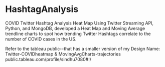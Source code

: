 # HashtagAnalysis
COVID Twitter Hashtag Analysis Heat Map
Using Twitter Streaming API, Python, and MongoDB, developed a Heat Map and Moving Average trendline charts to spot how trending Twitter Hashtags correlate to the number of COVID cases in the US.

Refer to the tableau public--that has a smaller version of my Design Name: Twitter-COVIDheatmap & MovingAvgCharts-trajectories
public.tableau.com/profile/sindhu7080#!/
